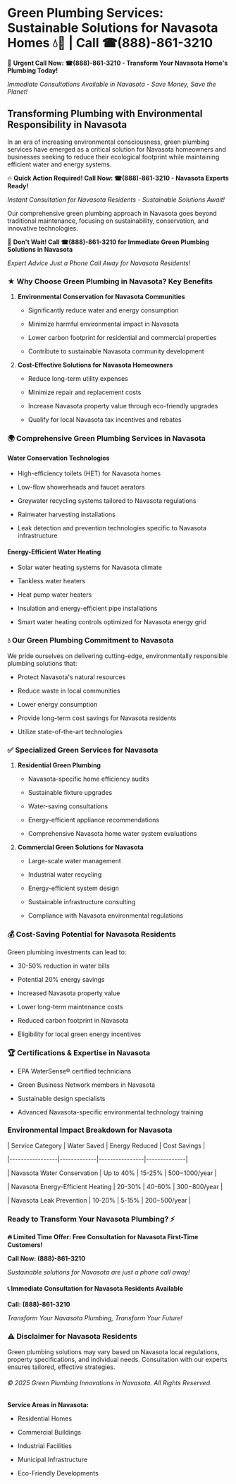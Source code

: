 # Green Plumbing Services: Sustainable Solutions for Navasota Homes 💧🌿 | Call ☎(888)-861-3210

🚨 **Urgent Call Now: ☎(888)-861-3210 - Transform Your Navasota Home's Plumbing Today!**
*Immediate Consultations Available in Navasota - Save Money, Save the Planet!*

## Transforming Plumbing with Environmental Responsibility in Navasota

In an era of increasing environmental consciousness, green plumbing services have emerged as a critical solution for Navasota homeowners and businesses seeking to reduce their ecological footprint while maintaining efficient water and energy systems. 

🔥 **Quick Action Required! Call Now: ☎(888)-861-3210 - Navasota Experts Ready!**
*Instant Consultation for Navasota Residents - Sustainable Solutions Await!*

Our comprehensive green plumbing approach in Navasota goes beyond traditional maintenance, focusing on sustainability, conservation, and innovative technologies.

🚨 **Don't Wait! Call ☎(888)-861-3210 for Immediate Green Plumbing Solutions in Navasota**
*Expert Advice Just a Phone Call Away for Navasota Residents!*

### ★ Why Choose Green Plumbing in Navasota? Key Benefits

1. **Environmental Conservation for Navasota Communities** 
   - Significantly reduce water and energy consumption
   - Minimize harmful environmental impact in Navasota
   - Lower carbon footprint for residential and commercial properties
   - Contribute to sustainable Navasota community development

2. **Cost-Effective Solutions for Navasota Homeowners** 
   - Reduce long-term utility expenses
   - Minimize repair and replacement costs
   - Increase Navasota property value through eco-friendly upgrades
   - Qualify for local Navasota tax incentives and rebates

### 🌍 Comprehensive Green Plumbing Services in Navasota

#### Water Conservation Technologies
- High-efficiency toilets (HET) for Navasota homes
- Low-flow showerheads and faucet aerators
- Greywater recycling systems tailored to Navasota regulations
- Rainwater harvesting installations
- Leak detection and prevention technologies specific to Navasota infrastructure

#### Energy-Efficient Water Heating
- Solar water heating systems for Navasota climate
- Tankless water heaters
- Heat pump water heaters
- Insulation and energy-efficient pipe installations
- Smart water heating controls optimized for Navasota energy grid

### 💧 Our Green Plumbing Commitment to Navasota

We pride ourselves on delivering cutting-edge, environmentally responsible plumbing solutions that:
- Protect Navasota's natural resources
- Reduce waste in local communities
- Lower energy consumption
- Provide long-term cost savings for Navasota residents
- Utilize state-of-the-art technologies

### ✅ Specialized Green Services for Navasota

1. **Residential Green Plumbing**
   - Navasota-specific home efficiency audits
   - Sustainable fixture upgrades
   - Water-saving consultations
   - Energy-efficient appliance recommendations
   - Comprehensive Navasota home water system evaluations

2. **Commercial Green Solutions for Navasota**
   - Large-scale water management
   - Industrial water recycling
   - Energy-efficient system design
   - Sustainable infrastructure consulting
   - Compliance with Navasota environmental regulations

### 💰 Cost-Saving Potential for Navasota Residents

Green plumbing investments can lead to:
- 30-50% reduction in water bills
- Potential 20% energy savings
- Increased Navasota property value
- Lower long-term maintenance costs
- Reduced carbon footprint in Navasota
- Eligibility for local green energy incentives

### 🏆 Certifications & Expertise in Navasota

- EPA WaterSense® certified technicians
- Green Business Network members in Navasota
- Sustainable design specialists
- Advanced Navasota-specific environmental technology training

### Environmental Impact Breakdown for Navasota

| Service Category | Water Saved | Energy Reduced | Cost Savings |
|-----------------|-------------|----------------|--------------|
| Navasota Water Conservation | Up to 40% | 15-25% | $500-$1000/year |
| Navasota Energy-Efficient Heating | 20-30% | 40-60% | $300-$800/year |
| Navasota Leak Prevention | 10-20% | 5-15% | $200-$500/year |

### Ready to Transform Your Navasota Plumbing? ⚡

**🔥 Limited Time Offer: Free Consultation for Navasota First-Time Customers!**

**Call Now: (888)-861-3210**
*Sustainable solutions for Navasota are just a phone call away!*

#### 📞 Immediate Consultation for Navasota Residents Available

**Call: (888)-861-3210**
*Transform Your Navasota Plumbing, Transform Your Future!*

### ⚠️ Disclaimer for Navasota Residents

Green plumbing solutions may vary based on Navasota local regulations, property specifications, and individual needs. Consultation with our experts ensures tailored, effective strategies.

###### © 2025 Green Plumbing Innovations in Navasota. All Rights Reserved.

**Service Areas in Navasota:** 
- Residential Homes
- Commercial Buildings
- Industrial Facilities
- Municipal Infrastructure
- Eco-Friendly Developments